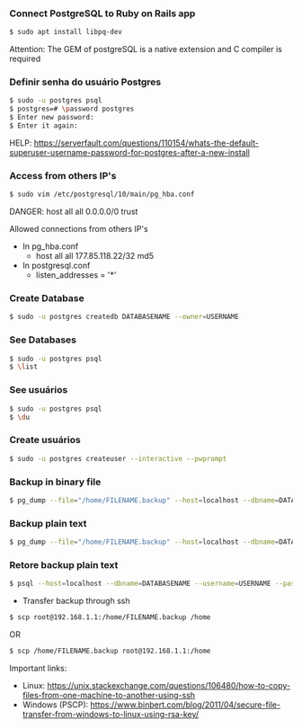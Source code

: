 ### Connect PostgreSQL to Ruby on Rails app
```sh
$ sudo apt install libpq-dev
```
Attention: The GEM of postgreSQL is a native extension and C compiler is required

### Definir senha do usuário Postgres

```sh
$ sudo -u postgres psql
$ postgres=# \password postgres
$ Enter new password:
$ Enter it again:
```

HELP: https://serverfault.com/questions/110154/whats-the-default-superuser-username-password-for-postgres-after-a-new-install

### Access from others IP's

```sh
$ sudo vim /etc/postgresql/10/main/pg_hba.conf
```

DANGER: host all all 0.0.0.0/0 trust

Allowed connections from others IP's

- In pg_hba.conf
  - host all all 177.85.118.22/32 md5
- In postgresql.conf
  - listen_addresses = '\*'

### Create Database

```sh
$ sudo -u postgres createdb DATABASENAME --owner=USERNAME
```

### See Databases
```sh
$ sudo -u postgres psql
$ \list
```

### See usuários
```sh
$ sudo -u postgres psql
$ \du
```

### Create usuários
```sh
$ sudo -u postgres createuser --interactive --pwprompt
```

### Backup in binary file
```sh
$ pg_dump --file="/home/FILENAME.backup" --host=localhost --dbname=DATABASENAME --username=USERNAME --password --format=c
```

### Backup plain text
```sh
$ pg_dump --file="/home/FILENAME.backup" --host=localhost --dbname=DATABASENAME --username=USERNAME --password
```

### Retore backup plain text
```sh
$ psql --host=localhost --dbname=DATABASENAME --username=USERNAME --password < /home/FILENAME.backup
```

* Transfer backup through ssh
```sh
$ scp root@192.168.1.1:/home/FILENAME.backup /home
```
OR
```sh
$ scp /home/FILENAME.backup root@192.168.1.1:/home
```

Important links:
- Linux: https://unix.stackexchange.com/questions/106480/how-to-copy-files-from-one-machine-to-another-using-ssh
- Windows (PSCP): https://www.binbert.com/blog/2011/04/secure-file-transfer-from-windows-to-linux-using-rsa-key/

